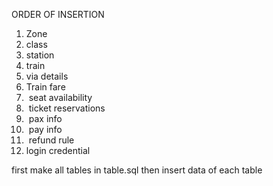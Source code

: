 ORDER OF INSERTION
1. Zone
2. ⁠class
3. ⁠station
4. ⁠train
5. ⁠via details 
6. ⁠Train fare 
7. ⁠ ⁠seat availability 
8. ⁠ ticket reservations
9. ⁠ pax info
10. ⁠ pay info 
11. ⁠ refund rule
12. ⁠login credential


first make all tables in table.sql then insert data of each table
